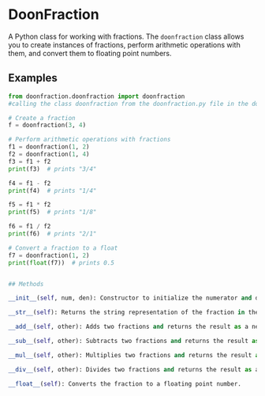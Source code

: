 # DoonFraction

A Python class for working with fractions. The `doonfraction` class allows you to create instances of fractions, perform arithmetic operations with them, and convert them to floating point numbers.

## Examples

```python
from doonfraction.doonfraction import doonfraction 
#calling the class doonfraction from the doonfraction.py file in the doonfraction directory

# Create a fraction
f = doonfraction(3, 4)

# Perform arithmetic operations with fractions
f1 = doonfraction(1, 2)
f2 = doonfraction(1, 4)
f3 = f1 + f2
print(f3)  # prints "3/4"

f4 = f1 - f2
print(f4)  # prints "1/4"

f5 = f1 * f2
print(f5)  # prints "1/8"

f6 = f1 / f2
print(f6)  # prints "2/1"

# Convert a fraction to a float
f7 = doonfraction(1, 2)
print(float(f7))  # prints 0.5


## Methods

__init__(self, num, den): Constructor to initialize the numerator and denominator.

__str__(self): Returns the string representation of the fraction in the form of "numerator/denominator".

__add__(self, other): Adds two fractions and returns the result as a new doonfraction instance.

__sub__(self, other): Subtracts two fractions and returns the result as a new doonfraction instance.

__mul__(self, other): Multiplies two fractions and returns the result as a new doonfraction instance.

__div__(self, other): Divides two fractions and returns the result as a new doonfraction instance.

__float__(self): Converts the fraction to a floating point number.


